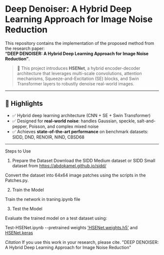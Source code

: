 # Deep Denoiser: A Hybrid Deep Learning Approach for Image Noise Reduction

This repository contains the implementation of the proposed method from the research paper:  
**“DEEP DENOISER: A Hybrid Deep Learning Approach for Image Noise Reduction”**.

> 📄 This project introduces **HSENet**, a hybrid encoder-decoder architecture that leverages multi-scale convolutions, attention mechanisms, Squeeze-and-Excitation (SE) blocks, and Swin Transformer layers to robustly denoise real-world images.

---

## 📌 Highlights

- ✅ Hybrid deep learning architecture (CNN + SE + Swin Transformer)
- ✅ Designed for **real-world noise**: handles Gaussian, speckle, salt-and-pepper, Poisson, and complex mixed noise
- ✅ Achieves **state-of-the-art performance** on benchmark datasets: SIDD, DND, RENOIR, NIND, CBSD68

---

Steps to Use

1. Prepare the Dataset
Download the SIDD Medium dataset or SIDD Small dataset from  https://abdokamel.github.io/sidd/ 

Convert the dataset into 64x64 image patches using the scripts in the Patches.py.

2. Train the Model

Train the network in traning.ipynb file

3. Test the Model

Evaluate the trained model on a test dataset using:

Test-HSENet.ipynb
--pretrained weights <a href="https://drive.google.com/file/d/1NrP-TrXpauZUUZT5bRoPu-3RJcDp3wg7/view?usp=share_link" > 'HSENet.weights.h5'</a> and <a href="https://drive.google.com/file/d/1HOOkkIHLQq725ut3i1myPyPama2wXdsd/view?usp=share_link" >HSENet.keras </a>

*Citation*
If you use this work in your research, please cite.
"DEEP DENOISER: A Hybrid Deep Learning Approach for Image Noise Reduction"

